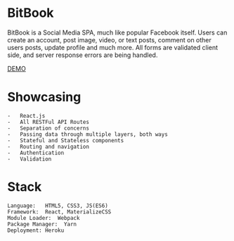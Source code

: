 # BitBook
BitBook is a Social Media SPA, much like popular Facebook itself. Users can create an account, post image, video, or text posts, comment on other users posts, update profile and much more. All forms are validated client side, and server response errors are being handled. 


[DEMO](https://bitbook-react.herokuapp.com/)

# Showcasing 

    -   React.js
    -   All RESTFul API Routes
    -   Separation of concerns
    -   Passing data through multiple layers, both ways
    -   Stateful and Stateless components
    -   Routing and navigation
    -   Authentication
    -   Validation

# Stack

    Language:   HTML5, CSS3, JS(ES6)
    Framework:  React, MaterializeCSS
    Module Loader:  Webpack
    Package Manager:  Yarn
    Deployment: Heroku

